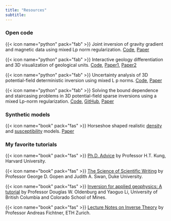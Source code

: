 ```yaml
---
title: "Resources"
subtitle:
---
```


### Open code

{{< icon name="python" pack="fab" >}} Joint inversion of gravity gradient and magnetic data using mixed Lp norm regularization. [Code](https://zenodo.org/record/5774303#.YmQ2yPPMJTY), [Paper]()

{{< icon name="python" pack="fab" >}} Interactive geology differentiation and 3D visualization of geological units. [Code](https://zenodo.org/record/5774309#.YmQ3r_PMJTY), [Paper1](), [Paper2]()

{{< icon name="python" pack="fab" >}} Uncertainty analysis of 3D potential-field deterministic inversion using mixed L p norms. [Code](https://github.com/xiaolongw1223/Code-publications/tree/main/2021-Wei-and-Sun-GEOPHYSICS-uncertainty), [Paper](https://library.seg.org/doi/abs/10.1190/geo2020-0672.1)

{{< icon name="python" pack="fab" >}} Solving the bound dependence and staircasing problems in 3D potential-field sparse inversions using a mixed Lp-norm regularization. [Code](https://zenodo.org/record/4057134#.YmQ36_PMJTY), [GitHub](https://github.com/xiaolongw1223/Code-publications/tree/main/2020-Sun-and-Wei-GP-sparse-recovering), [Paper](https://www.earthdoc.org/content/journals/10.1111/1365-2478.13063)


### Synthetic models

{{< icon name="book" pack="fas" >}} Horseshoe shaped realistic [density](https://github.com/xiaolongw1223/synthetic-models/tree/master/horseshoe_dens) and [susceptibility](https://github.com/xiaolongw1223/synthetic-models/tree/master/horseshoe_susc) models. [Paper](https://library.seg.org/doi/abs/10.1190/geo2020-0672.1)


### My favorite tutorials
{{< icon name="book" pack="fas" >}} [Ph.D. Advice](https://www.eecs.harvard.edu/htk/phdadvice/#10) by Professor H.T. Kung, Harvard University.

{{< icon name="book" pack="fas" >}} [The Science of Scientific Writing](chrome-extension://efaidnbmnnnibpcajpcglclefindmkaj/https://cseweb.ucsd.edu/~swanson/papers/science-of-writing.pdf) by Professor George D. Gopen and Judith A. Swan, Duke University.

{{< icon name="book" pack="fas" >}} [Inversion for applied geophysics: A tutorial](https://library.seg.org/doi/abs/10.1190/1.9781560801719.ch5) by Professor Douglas W. Oldenburg and Yaoguo Li, University of British Columbia and Colorado School of Mines.

{{< icon name="book" pack="fas" >}} [Lecture Notes on Inverse Theory](https://www.cambridge.org/engage/coe/article-details/60e6a70d609d0d7fa3d893a7) by Professor Andreas Fichtner, ETH Zurich.
